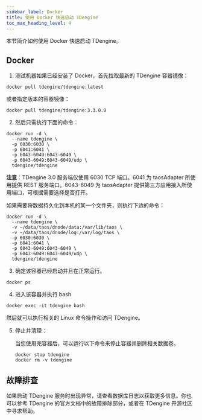```yaml
---
sidebar_label: Docker
title: 使用 Docker 快速启动 TDengine
toc_max_heading_level: 4
---
```


本节简介如何使用 Docker 快速启动 TDengine。

## Docker

1. 测试机器如果已经安装了 Docker，首先拉取最新的 TDengine 容器镜像：

```shell
docker pull tdengine/tdengine:latest
```

或者指定版本的容器镜像：

```shell
docker pull tdengine/tdengine:3.3.0.0
```

2. 然后只需执行下面的命令：

```shell
docker run -d \
  --name tdengine \
  -p 6030:6030 \
  -p 6041:6041 \
  -p 6043-6049:6043-6049 \
  -p 6043-6049:6043-6049/udp \
  tdengine/tdengine
```

**注意**：TDengine 3.0 服务端仅使用 6030 TCP 端口。6041 为 taosAdapter 所使用提供 REST 服务端口。6043-6049 为 taosAdapter 提供第三方应用接入所使用端口，可根据需要选择是否打开。

如果需要将数据持久化到本机的某一个文件夹，则执行下边的命令：

```shell
docker run -d \
  --name tdengine \
  -v ~/data/taos/dnode/data:/var/lib/taos \
  -v ~/data/taos/dnode/log:/var/log/taos \
  -p 6030:6030 \
  -p 6041:6041 \
  -p 6043-6049:6043-6049 \
  -p 6043-6049:6043-6049/udp \
  tdengine/tdengine
```

3. 确定该容器已经启动并且在正常运行。

```shell
docker ps
```

4. 进入该容器并执行 bash

```shell
docker exec -it tdengine bash
```

然后就可以执行相关的 Linux 命令操作和访问 TDengine。

5. 停止并清理：

   当您使用完容器后，可以运行以下命令来停止容器并删除相关数据卷。

   ```shell
   docker stop tdengine
   docker rm -v tdengine

## 故障排查

如果启动 TDengine 服务时出现异常，请查看数据库日志以获取更多信息。你也可以参考 TDengine 的官方文档中的故障排除部分，或者在 TDengine 开源社区中寻求帮助。
